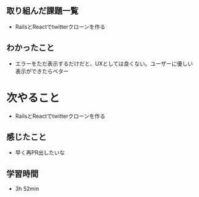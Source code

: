 ## 取り組んだ課題一覧
- RailsとReactでtwitterクローンを作る
## わかったこと
- エラーをただ表示するだけだと、UXとしては良くない。ユーザーに優しい表示ができたらベター
# 次やること
- RailsとReactでtwitterクローンを作る
## 感じたこと
- 早く再PR出したいな
## 学習時間
- 3h 52min